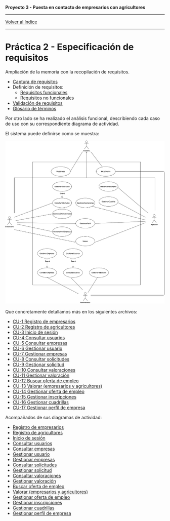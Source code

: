 __Proyecto 3 - Puesta en contacto de empresarios con agricultores__

---

[Volver al índice](../../README.md)

---

# Práctica 2 - Especificación de requisitos

Ampliación de la memoria con la recopilación de requisitos.

* [Captura de requisitos](01-init.md)
* Definición de requisitos:
  * [Requisitos funcionales](02-requirement-f.md)
  * [Requisitos no funcionales](02-requirement-nf.md)
* [Validación de requisitos](03-validation.md)
* [Glosario de términos](04-glossary.md)

Por otro lado se ha realizado el análisis funcional, describiendo cada caso de uso con su correspondiente diagrama de actividad.

El sistema puede definirse como se muestra:

![Casos de uso](usecase/use_case.png)

Que concretamente detallamos más en los siguientes archivos:

* [CU-1 Registro de empresarios](usecase/CU-registro.docx)
* [CU-2 Registro de agricultores](usecase/CU-registro.docx)
* [CU-3 Inicio de sesión](usecase/CU-iniciar_sesion.docx)
* [CU-4 Consultar usuarios](usecase/ConsultarUsuario.pdf)
* [CU-5 Consultar empresas](usecase/ConsultarEmpresa.pdf)
* [CU-6 Gestionar usuario](usecase/GestionarUsuario.pdf)
* [CU-7 Gestionar empresas](usecase/CU-GestionarEmpresas.docx)
* [CU-8 Consultar solicitudes](usecase/CU-ConsultarSolicitudes.docx)
* [CU-9 Gestionar solicitud](usecase/CU-GestionarSolicitud.docx)
* [CU-10 Consultar valoraciones](usecase/CU-ConsultarValoracion.docx)
* [CU-11 Gestionar valoración](usecase/CU-GestionarValoracion.docx)
* [CU-12 Buscar oferta de empleo](usecase/CU-BuscarOfertasEmpleo.docx)
* [CU-13 Valorar (empresarios y agricultores)](usecase/CU-Valorar.docx)
* [CU-14 Gestionar oferta de empleo](usecase/CU-GestionarOfertasEmpleo.docx)
* [CU-15 Gestionar inscripciones](usecase/CasoUsoGestionarInscripciones.docx)
* [CU-16 Gestionar cuadrillas](usecase/CasoUsoGestionarCuadrillas.docx)
* [CU-17 Gestionar perfil de empresa](usecase/CasoUsoGestionarPerfilEmpresa.docx)

Acompañados de sus diagramas de actividad:

* [Registro de empresarios](activity/registro_empresario.mdzip)
* [Registro de agricultores](activity/registro_agricultor.mdzip)
* [Inicio de sesión](activity/iniciar_sesion.mdzip)
* [Consultar usuarios](activity/ConsultarUsuario.mdzip)
* [Consultar empresas](activity/ConsultarEmpresa.mdzip)
* [Gestionar usuario](activity/GestionarUsuario.mdzip)
* [Gestionar empresas](activity/GestionarEmpresa.mdzip)
* [Consultar solicitudes](activity/ConsultarSolicitudes.mdzip)
* [Gestionar solicitud](activity/GestionarSolicitudes.mdzip)
* [Consultar valoraciones](activity/ConsultarValoracion.mdzip)
* [Gestionar valoración](activity/GestionarValoracion.mdzip)
* [Buscar oferta de empleo](activity/BuscarOfertasEmpleo.mdzip)
* [Valorar (empresarios y agricultores)](activity/Valorar.mdzip)
* [Gestionar oferta de empleo](activity/GestionarOfertarEmpleo.mdzip)
* [Gestionar inscripciones](activity/gestionar_inscripciones.mdzip)
* [Gestionar cuadrillas](activity/gestionar_cuadrillas.mdzip)
* [Gestionar perfil de empresa](activity/gestionar_perfil_empresa.mdzip)
